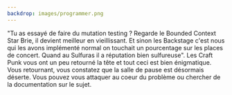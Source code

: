 ```yaml
---
backdrop: images/programmer.png
---
```


"Tu as essayé de faire du mutation testing ? Regarde le Bounded Context Star Brie, il devient meilleur en vieillissant. Et sinon les Backstage c'est nous qui les avons implémenté normal on touchait un pourcentage sur les places de concert. Quand au Sulfuras il a réputation bien sulfureuse".
Les Craft Punk vous ont un peu retourné la tête et tout ceci est bien énigmatique. Vous retournant,  vous constatez que la salle de pause est désormais déserte.
Vous pouvez vous attaquer au coeur du problème ou chercher de la documentation sur le sujet.

<Page url="/rose-doree/100" instructions="" action="S'attaquer au coeur du problème" condition="none" />
<Page url="/rose-doree/104" instructions="" action="Chercher de la documentation sur le sujet" condition="none" />

